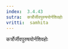 ```yaml
---
index:  3.4.43
sutra:  कर्त्रोर्जीवपुरुषयोर्नशिवहोः
vritti:  samhita 
---
```


कर्त्रोर्जीवपुरुषयोर्नशिवहोः

